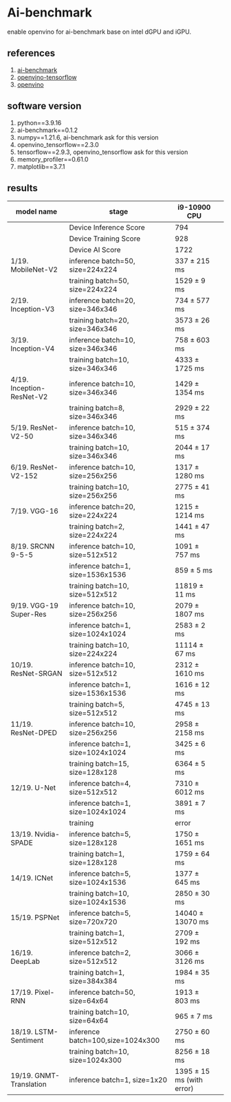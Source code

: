 Ai-benchmark
========
enable openvino for ai-benchmark base on intel dGPU and iGPU.

## references
1. [ai-benchmark](https://ai-benchmark.com/alpha)
2. [openvino-tensorflow](https://github.com/openvinotoolkit/openvino_tensorflow)
3. [openvino](https://github.com/openvinotoolkit/openvino)

## software version
1. python==3.9.16
2. ai-benchmark==0.1.2
3. numpy==1.21.6, ai-benchmark ask for this version
4. openvino_tensorflow==2.3.0
5. tensorflow==2.9.3, openvino_tensorflow ask for this version
6. memory_profiler==0.61.0
7. matplotlib==3.7.1

## results

| model name                | stage                              | i9-10900 CPU              |     |
|---------------------------|------------------------------------|---------------------------|-----|
|                           | Device Inference Score             | 794                       |     |
|                           | Device Training Score              | 928                       |     |
|                           | Device AI Score                    | 1722                      |     |
| 1/19. MobileNet-V2        | inference batch=50, size=224x224   | 337 ± 215 ms              |     |
|                           | training  batch=50, size=224x224   | 1529 ± 9 ms               |     |     
| 2/19. Inception-V3        | inference batch=20, size=346x346   | 734 ± 577 ms              |     | 
|                           | training  batch=20, size=346x346   | 3573 ± 26 ms              |     |     
| 3/19. Inception-V4        | inference batch=10, size=346x346   | 758 ± 603 ms              |     |     
|                           | training  batch=10, size=346x346   | 4333 ± 1725 ms            |     |     
| 4/19. Inception-ResNet-V2 | inference batch=10, size=346x346   | 1429 ± 1354 ms            |     |     
|                           | training  batch=8,  size=346x346   | 2929 ± 22 ms              |     |     
| 5/19. ResNet-V2-50        | inference batch=10, size=346x346   | 515 ± 374 ms              |     |     
|                           | training  batch=10, size=346x346   | 2044 ± 17 ms              |     |     
| 6/19. ResNet-V2-152       | inference batch=10, size=256x256   | 1317 ± 1280 ms            |     |     
|                           | training  batch=10, size=256x256   | 2775 ± 41 ms              |     |     
| 7/19. VGG-16              | inference batch=20, size=224x224   | 1215 ± 1214 ms            |     |     
|                           | training  batch=2,  size=224x224   | 1441 ± 47 ms              |     |     
| 8/19. SRCNN 9-5-5         | inference batch=10, size=512x512   | 1091 ± 757 ms             |     |     
|                           | inference batch=1,  size=1536x1536 | 859 ± 5 ms                |     |
|                           | training  batch=10, size=512x512   | 11819 ± 11 ms             |     |
| 9/19. VGG-19 Super-Res    | inference batch=10, size=256x256   | 2079 ± 1807 ms            |     | 
|                           | inference batch=1,  size=1024x1024 | 2583 ± 2 ms               |     |     
|                           | training  batch=10, size=224x224   | 11114 ± 67 ms             |     |              
| 10/19. ResNet-SRGAN       | inference batch=10, size=512x512   | 2312 ± 1610 ms            |     |     
|                           | inference batch=1,  size=1536x1536 | 1616 ± 12 ms              |     |     
|                           | training  batch=5,  size=512x512   | 4745 ± 13 ms              |     |     
| 11/19. ResNet-DPED        | inference batch=10, size=256x256   | 2958 ± 2158 ms            |     |     
|                           | inference batch=1,  size=1024x1024 | 3425 ± 6 ms               |     |     
|                           | training  batch=15, size=128x128   | 6364 ± 5 ms               |     |     
| 12/19. U-Net              | inference batch=4,  size=512x512   | 7310 ± 6012 ms            |     |     
|                           | inference batch=1,  size=1024x1024 | 3891 ± 7 ms               |     |     
|                           | training                           | error                     |     |
| 13/19. Nvidia-SPADE       | inference batch=5,  size=128x128   | 1750 ± 1651 ms            |     |     
|                           | training  batch=1,  size=128x128   | 1759 ± 64 ms              |     |     
| 14/19. ICNet              | inference batch=5,  size=1024x1536 | 1377 ± 645 ms             |     |     
|                           | training  batch=10, size=1024x1536 | 2850 ± 30 ms              |     |     
| 15/19. PSPNet             | inference batch=5,  size=720x720   | 14040 ± 13070 ms          |     |
|                           | training  batch=1,  size=512x512   | 2709 ± 192 ms             |     |     
| 16/19. DeepLab            | inference batch=2,  size=512x512   | 3066 ± 3126 ms            |     |     
|                           | training  batch=1,  size=384x384   | 1984 ± 35 ms              |     |     
| 17/19. Pixel-RNN          | inference batch=50, size=64x64     | 1913 ± 803 ms             |     |     
|                           | training  batch=10, size=64x64     | 965 ± 7 ms                |     |     
| 18/19. LSTM-Sentiment     | inference batch=100,size=1024x300  | 2750 ± 60 ms              |     |     
|                           | training  batch=10, size=1024x300  | 8256 ± 18 ms              |     |     
| 19/19. GNMT-Translation   | inference batch=1,  size=1x20      | 1395 ± 15 ms (with error) |     |     

